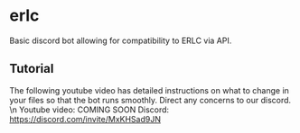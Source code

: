 # erlc
Basic discord bot allowing for compatibility to ERLC via API.

## Tutorial
The following youtube video has detailed instructions on what to change in your files so that the bot runs smoothly. Direct any concerns to our discord.
\n Youtube video: COMING SOON
Discord: https://discord.com/invite/MxKHSad9JN

